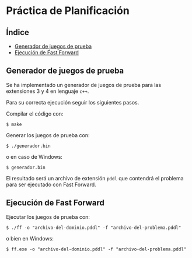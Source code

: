 # Práctica de Planificación

## Índice
- [Generador de juegos de prueba](#generador-de-juegos-de-prueba)
- [Ejecución de Fast Forward](#ejecución-de-fast-forward)

## Generador de juegos de prueba
Se ha implementado un generador de juegos de prueba para las extensiones 3 y 4 en lenguaje ```c++```.

Para su correcta ejecución seguir los siguientes pasos.

Compilar el código con:
```shell
$ make
```

Generar los juegos de prueba con:
```shell
$ ./generador.bin
```
o en caso de Windows:
```shell
$ generador.bin
```

El resultado será un archivo de extensión ```pddl``` que contendrá el problema para ser ejecutado con Fast Forward.

## Ejecución de Fast Forward
Ejecutar los juegos de prueba con:
```shell
$ ./ff -o "archivo-del-dominio.pddl" -f "archivo-del-problema.pddl"
```
o bien en Windows:
```shell
$ ff.exe -o "archivo-del-dominio.pddl" -f "archivo-del-problema.pddl"
```